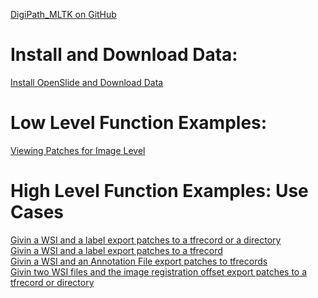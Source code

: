 [DigiPath_MLTK on GitHub](https://github.com/ncsa/DigiPath_MLTK/) <br>

# Install and Download Data:
[Install OpenSlide and Download Data](https://ncsa.github.io/DigiPath_MLTK/Download_Openslide_Data_For_Example_Code.html)

# Low Level Function Examples:
[Viewing Patches for Image Level](https://ncsa.github.io/DigiPath_MLTK/View_patches_for_Image_levels.html)

# High Level Function Examples: Use Cases
[Givin a WSI and a label export patches to a tfrecord or a directory](https://ncsa.github.io/DigiPath_MLTK/View_patches_for_Image_levels.html) <br>
[Givin a WSI and a label export patches to a tfrecord](https://ncsa.github.io/DigiPath_MLTK/View_patches_for_Image_levels.html) <br>
[Givin a WSI and an Annotation File export patches to tfrecords](https://ncsa.github.io/DigiPath_MLTK/View_patches_for_Image_levels.html) <br>
[Givin two WSI files and the image registration offset export patches to a tfrecord or directory](https://ncsa.github.io/DigiPath_MLTK/View_patches_for_Image_levels.html) <br>


